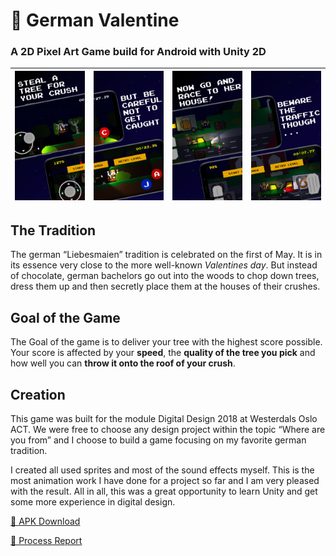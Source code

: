 # 🌳 German Valentine
### A 2D Pixel Art Game build for Android with Unity 2D 

| ![screen 1](https://github.com/Fasust/GermanValentine/blob/master/screens/playstore/play-store-screen-0.png) | ![screen 2](https://github.com/Fasust/GermanValentine/blob/master/screens/playstore/play-store-screen-1.png) | ![screen 3](https://github.com/Fasust/GermanValentine/blob/master/screens/playstore/play-store-screen-3.png) | ![screen 4](https://github.com/Fasust/GermanValentine/blob/master/screens/playstore/play-store-screen-4.png) |
| ------------------------------------------------------------------------------------------------------------ | ------------------------------------------------------------------------------------------------------------ | ------------------------------------------------------------------------------------------------------------ | ------------------------------------------------------------------------------------------------------------ |

## The Tradition
The german “Liebesmaien” tradition is celebrated on the first of May. It is in its essence very close to the more well-known _Valentines day_. But instead of chocolate, german bachelors go out into the woods to chop down trees, dress them up and then secretly place them at the houses of their crushes. 

## Goal of the Game
The Goal of the game is to deliver your tree with the highest score possible. Your score is affected by your **speed**, the **quality of the tree you pick** and how well you can **throw it onto the roof of your crush**.

## Creation
This game was built for the module Digital Design 2018 at Westerdals Oslo ACT.
We were free to choose any design project within the topic “Where are you from” and I choose to build a game focusing on my favorite german tradition.

I created all used sprites and most of the sound effects myself. This is the most animation work I have done for a project so far and I am very pleased with the result. 
All in all, this was a great opportunity to learn Unity and get some more experience in digital design.

<a href="https://github.com/Fasust/GermanValentine/releases/">📲 APK Download</a>

<a href="https://github.com/Fasust/GermanValentine/blob/master/German%20Valentine%20-%20Process%20Report.pdf">📄 Process Report</a>
